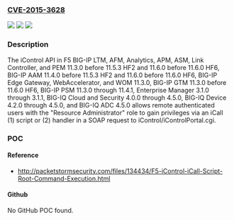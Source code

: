 ### [CVE-2015-3628](https://cve.mitre.org/cgi-bin/cvename.cgi?name=CVE-2015-3628)
![](https://img.shields.io/static/v1?label=Product&message=n%2Fa&color=blue)
![](https://img.shields.io/static/v1?label=Version&message=n%2Fa&color=blue)
![](https://img.shields.io/static/v1?label=Vulnerability&message=n%2Fa&color=brighgreen)

### Description

The iControl API in F5 BIG-IP LTM, AFM, Analytics, APM, ASM, Link Controller, and PEM 11.3.0 before 11.5.3 HF2 and 11.6.0 before 11.6.0 HF6, BIG-IP AAM 11.4.0 before 11.5.3 HF2 and 11.6.0 before 11.6.0 HF6, BIG-IP Edge Gateway, WebAccelerator, and WOM 11.3.0, BIG-IP GTM 11.3.0 before 11.6.0 HF6, BIG-IP PSM 11.3.0 through 11.4.1, Enterprise Manager 3.1.0 through 3.1.1, BIG-IQ Cloud and Security 4.0.0 through 4.5.0, BIG-IQ Device 4.2.0 through 4.5.0, and BIG-IQ ADC 4.5.0 allows remote authenticated users with the "Resource Administrator" role to gain privileges via an iCall (1) script or (2) handler in a SOAP request to iControl/iControlPortal.cgi.

### POC

#### Reference
- http://packetstormsecurity.com/files/134434/F5-iControl-iCall-Script-Root-Command-Execution.html

#### Github
No GitHub POC found.

